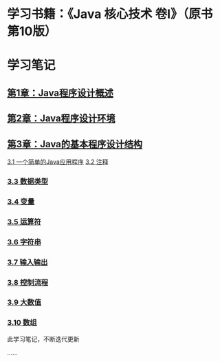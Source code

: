 # 学习书籍：《Java 核心技术 卷Ⅰ》（原书第10版）

# 学习笔记

## [第1章：Java程序设计概述](https://github.com/Valder-Field/JavaCore/blob/master/learning_notes/第1章：Java程序设计概述.md)

## [第2章：Java程序设计环境](https://github.com/Valder-Field/JavaCore/blob/master/learning_notes/第2章：Java程序设计环境.md)

## [第3章：Java的基本程序设计结构](https://github.com/Valder-Field/JavaCore/blob/master/learning_notes/第3章：Java的基本程序设计结构.md)
[3.1 一个简单的Java应用程序](/learning_notes/第3章：Java的基本程序设计结构.md#31-一个简单的Java应用程序)
[3.2 注释](/learning_notes/第3章：Java的基本程序设计结构.md#32-注释)
### [3.3 数据类型](/learning_notes/第3章：Java的基本程序设计结构.md#33-数据类型)
### [3.4 变量](/learning_notes/第3章：Java的基本程序设计结构.md#34-变量)
### [3.5 运算符](/learning_notes/第3章：Java的基本程序设计结构.md#35-运算符)
### [3.6 字符串](/learning_notes/第3章：Java的基本程序设计结构.md#36-字符串)
### [3.7 输入输出](/learning_notes/第3章：Java的基本程序设计结构.md#37-输入输出)
### [3.8 控制流程](/learning_notes/第3章：Java的基本程序设计结构.md#38-控制流程)
### [3.9 大数值](/learning_notes/第3章：Java的基本程序设计结构.md#39-大数值)
### [3.10 数组](/learning_notes/第3章：Java的基本程序设计结构.md#310-数组)



此学习笔记，不断迭代更新

......
